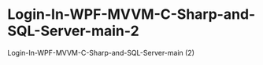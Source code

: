 # Login-In-WPF-MVVM-C-Sharp-and-SQL-Server-main-2
Login-In-WPF-MVVM-C-Sharp-and-SQL-Server-main (2)
